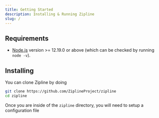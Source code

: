 ```yaml
---
title: Getting Started
description: Installing & Running Zipline
slug: /
---
```


## Requirements

- [Node.js](https://nodejs.org/en/download/) version >= 12.19.0 or above (which can be checked by running `node -v`). 

## Installing

You can clone Zipline by doing 
```bash
git clone https://github.com/ZiplineProject/zipline
cd zipline
```

Once you are inside of the `zipline` directory, you will need to setup a configuration file